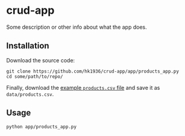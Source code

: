 # crud-app

Some description or other info about what the app does.

## Installation

Download the source code:

```shell
git clone https://github.com/hk1936/crud-app/app/products_app.py
cd some/path/to/repo/
```

Finally, download the [example `products.csv` file](https://raw.githubusercontent.com/prof-rossetti/nyu-info-2335-70-201706/master/projects/crud-app/products.csv) and save it as `data/products.csv`.

## Usage

```shell
python app/products_app.py
```
